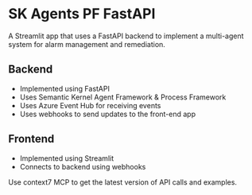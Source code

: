 # SK Agents PF FastAPI

A Streamlit app that uses a FastAPI backend to implement a multi-agent system for alarm management and remediation.

## Backend

- Implemented using FastAPI
- Uses Semantic Kernel Agent Framework & Process Framework
- Uses Azure Event Hub for receiving events
- Uses webhooks to send updates to the front-end app

## Frontend

- Implemented using Streamlit
- Connects to backend using webhooks

Use context7 MCP to get the latest version of API calls and examples.